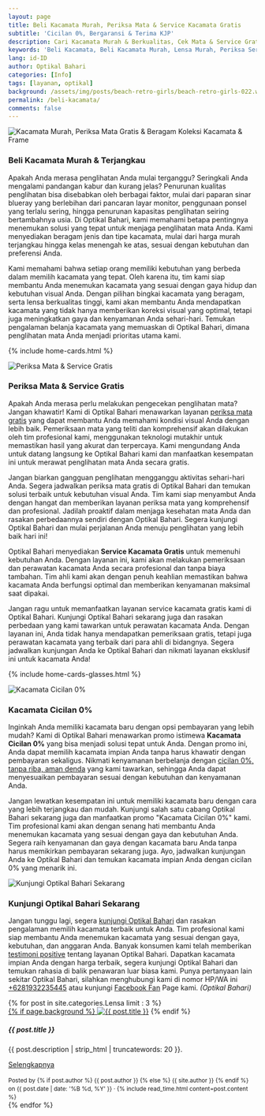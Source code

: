 ```yaml
---
layout: page
title: Beli Kacamata Murah, Periksa Mata & Service Kacamata Gratis
subtitle: 'Cicilan 0%, Bergaransi & Terima KJP'
description: Cari Kacamata Murah & Berkualitas, Cek Mata & Service Gratis, Cicilan 0%, Garansi, Terima KJP & Izin Dinkes/Kemenkes, Temukan Semuanya Di Optikal Bahari
keywords: 'Beli Kacamata, Beli Kacamata Murah, Lensa Murah, Periksa Service Kacamata, Kacamata Cicilan'
lang: id-ID
author: Optikal Bahari
categories: [Info]
tags: [layanan, optikal]
background: /assets/img/posts/beach-retro-girls/beach-retro-girls-022.webp
permalink: /beli-kacamata/
comments: false
---
```


<div class="card-deck mb-3">
  <div class="card shadow p-3 mb-5 bg-white rounded">
        <img data-src="/assets/img/posts/beach-retro-girls/beach-retro-girls-019.webp"
            src="/assets/img/posts/beach-retro-girls/beach-retro-girls-019.webp" 
            class="card-img-top img-fluid" 
            loading="lazy"
            title="Kacamata Murah, Periksa Mata Gratis & Beragam Koleksi Kacamata & Frame"
            alt="Kacamata Murah, Periksa Mata Gratis & Beragam Koleksi Kacamata & Frame">		  
    <div class="card-body">
        <h3 class="card-title">
            Beli Kacamata Murah & Terjangkau
        </h3>
            <p class="card-text text-left"> 
                Apakah Anda merasa penglihatan Anda mulai terganggu? Seringkali Anda mengalami pandangan kabur dan kurang jelas? Penurunan kualitas penglihatan bisa disebabkan oleh berbagai faktor, mulai dari paparan sinar blueray yang berlebihan dari pancaran layar monitor, penggunaan ponsel yang terlalu sering, hingga penurunan kapasitas penglihatan seiring bertambahnya usia. Di Optikal Bahari, kami memahami betapa pentingnya menemukan solusi yang tepat untuk menjaga penglihatan mata Anda. Kami menyediakan beragam jenis dan tipe kacamata, mulai dari harga murah terjangkau hingga kelas menengah ke atas, sesuai dengan kebutuhan dan preferensi Anda.
            </p>
            <p class="card-text text-left">
                Kami memahami bahwa setiap orang memiliki kebutuhan yang berbeda dalam memilih kacamata yang tepat. Oleh karena itu, tim kami siap membantu Anda menemukan kacamata yang sesuai dengan gaya hidup dan kebutuhan visual Anda. Dengan pilihan bingkai kacamata yang beragam, serta lensa berkualitas tinggi, kami akan membantu Anda mendapatkan kacamata yang tidak hanya memberikan koreksi visual yang optimal, tetapi juga meningkatkan gaya dan kenyamanan Anda sehari-hari. Temukan pengalaman belanja kacamata yang memuaskan di Optikal Bahari, dimana penglihatan mata Anda menjadi prioritas utama kami.
            </p>
        </div>
  </div>
</div>

{% include home-cards.html %}

<div class="card-deck mb-3">
  <div class="card shadow p-3 mb-5 bg-white rounded">
        <img data-src="/assets/img/posts/beach-retro-girls/beach-retro-girls-016.webp"
            src="/assets/img/posts/beach-retro-girls/beach-retro-girls-016.webp" 
            class="card-img-top img-fluid" 
            loading="lazy"
            title="Periksa Mata & Service Gratis"
            alt="Periksa Mata & Service Gratis">		  
    <div class="card-body">
        <h3 class="card-title">
            Periksa Mata & Service Gratis
        </h3>
            <p class="card-text text-left">
                Apakah Anda merasa perlu melakukan pengecekan penglihatan mata? Jangan khawatir! Kami di Optikal Bahari menawarkan layanan <a href="{{"/periksa-mata-gratis" | relative_url }}" title="periksa mata gratis">periksa mata gratis</a> yang dapat membantu Anda memahami kondisi visual Anda dengan lebih baik. Pemeriksaan mata yang teliti dan komprehensif akan dilakukan oleh tim profesional kami, menggunakan teknologi mutakhir untuk memastikan hasil yang akurat dan terpercaya. Kami mengundang Anda untuk datang langsung ke Optikal Bahari kami dan manfaatkan kesempatan ini untuk merawat penglihatan mata Anda secara gratis.
            </p>
            <p class="card-text text-left">
                Jangan biarkan gangguan penglihatan mengganggu aktivitas sehari-hari Anda. Segera jadwalkan periksa mata gratis di Optikal Bahari dan temukan solusi terbaik untuk kebutuhan visual Anda. Tim kami siap menyambut Anda dengan hangat dan memberikan layanan periksa mata yang komprehensif dan profesional. Jadilah proaktif dalam menjaga kesehatan mata Anda dan rasakan perbedaannya sendiri dengan Optikal Bahari. Segera kunjungi Optikal Bahari dan mulai perjalanan Anda menuju penglihatan yang lebih baik hari ini!
            </p>
            <p class="card-text text-left">
                Optikal Bahari menyediakan <strong>Service Kacamata Gratis</strong> untuk memenuhi kebutuhan Anda. Dengan layanan ini, kami akan melakukan pemeriksaan dan perawatan kacamata Anda secara profesional dan tanpa biaya tambahan. Tim ahli kami akan dengan penuh keahlian memastikan bahwa kacamata Anda berfungsi optimal dan memberikan kenyamanan maksimal saat dipakai.
            </p>
            <p class="card-text text-left">
                Jangan ragu untuk memanfaatkan layanan service kacamata gratis kami di Optikal Bahari. Kunjungi Optikal Bahari sekarang juga dan rasakan perbedaan yang kami tawarkan untuk perawatan kacamata Anda. Dengan layanan ini, Anda tidak hanya mendapatkan pemeriksaan gratis, tetapi juga perawatan kacamata yang terbaik dari para ahli di bidangnya. Segera jadwalkan kunjungan Anda ke Optikal Bahari dan nikmati layanan eksklusif ini untuk kacamata Anda!
            </p>
        </div>
   </div>
</div>

{% include home-cards-glasses.html %}

<div class="card-deck mb-3">
  <div class="card shadow p-3 mb-5 bg-white rounded">
        <img data-src="/assets/img/posts/beach-retro-girls/beach-retro-girls-011.webp"
            src="/assets/img/posts/beach-retro-girls/beach-retro-girls-011.webp" 
            class="card-img-top img-fluid" 
            loading="lazy"
            title="Kacamata Cicilan 0%"
            alt="Kacamata Cicilan 0%">		  
    <div class="card-body">
        <h3 class="card-title">
            Kacamata Cicilan 0%
        </h3>
            <p class="card-text text-left">
                Inginkah Anda memiliki kacamata baru dengan opsi pembayaran yang lebih mudah? Kami di Optikal Bahari menawarkan promo istimewa <strong>Kacamata Cicilan 0%</strong> yang bisa menjadi solusi tepat untuk Anda. Dengan promo ini, Anda dapat memilih kacamata impian Anda tanpa harus khawatir dengan pembayaran sekaligus. Nikmati kenyamanan berbelanja dengan <a href="{{"/kacamata-cicilan" | relative_url }}" title="kacamata cicilan">cicilan 0%, tanpa riba, aman denda</a> yang kami tawarkan, sehingga Anda dapat menyesuaikan pembayaran sesuai dengan kebutuhan dan kenyamanan Anda.
            </p>
            <p class="card-text text-left">
                Jangan lewatkan kesempatan ini untuk memiliki kacamata baru dengan cara yang lebih terjangkau dan mudah. Kunjungi salah satu cabang Optikal Bahari sekarang juga dan manfaatkan promo "Kacamata Cicilan 0%" kami. Tim profesional kami akan dengan senang hati membantu Anda menemukan kacamata yang sesuai dengan gaya dan kebutuhan Anda. Segera raih kenyamanan dan gaya dengan kacamata baru Anda tanpa harus memikirkan pembayaran sekarang juga. Ayo, jadwalkan kunjungan Anda ke Optikal Bahari dan temukan kacamata impian Anda dengan cicilan 0% yang menarik ini.
            </p>
        </div>
   </div>
</div>

<div class="card-deck mb-3">
    <div class="card shadow p-3 mb-5 bg-white rounded">
	    	<img data-src="{{"/assets/img/posts/beach-retro-girls/beach-retro-girls-025.webp" | relative_url }}"
                src="{{"/assets/img/posts/beach-retro-girls/beach-retro-girls-025.webp" | relative_url }}"
                class="card-img-top img-fluid"
                loading="lazy"
                title="Kunjungi Optikal Bahari Sekarang"
                alt="Kunjungi Optikal Bahari Sekarang">
        <div class="card-body">
            <h3 class="card-title">
                Kunjungi Optikal Bahari Sekarang
            </h3>
                <p class="card-text text-left">
                        Jangan tunggu lagi, segera <a href="{{"/lokasi" | relative_url }}" title="lokasi Optikal Bahari">kunjungi Optikal Bahari</a> dan rasakan pengalaman memilih kacamata terbaik untuk Anda. Tim profesional kami siap membantu Anda menemukan kacamata yang sesuai dengan gaya, kebutuhan, dan anggaran Anda. Banyak konsumen kami telah memberikan <a href="{{"/testimoni" | relative_url }}" title="testimoni positive">testimoni positive</a> tentang layanan Optikal Bahari. Dapatkan kacamata impian Anda dengan harga terbaik, segera kunjungi Optikal Bahari dan temukan rahasia di balik penawaran luar biasa kami. Punya pertanyaan lain sekitar Optikal Bahari, silahkan menghubungi kami di nomor HP/WA ini <a href="https://api.whatsapp.com/send?phone=6281932235445&text=Hallo%2C+saya+butuh+informasi+lebih+lanjut+mengenai+Optikal+Bahari" id="WhatsAppClick" class="WhatsAppCall" title="Call WhatsApp">+6281932235445</a> atau kunjungi <a href="https://www.facebook.com/optikalbahari" id="FBClick" title="Facebook Page Optikal Bahari" class="FacebookPage">Facebook Fan</a> Page kami. <em>(Optikal Bahari)</em>
                </p>
	    </div>
    </div>
</div>

<section id="posts-category">
    <div class="card-deck">
		{% for post in site.categories.Lensa limit : 3 %}
        <div class="card shadow p-3 mb-5 bg-white rounded">
            <a href="{{ post.url | prepend: site.baseurl | replace: '//', '/' }}">
                {% if page.background %}
                    <img src="{{ post.background | prepend: site.baseurl | replace: '//', '/' }}" class="card-img-top img-fluid"
                    loading="lazy"
                    alt="{{ post.title }}"></a> 
                {% endif %}
            <div class="card-body">
                <h5 class="card-title">
                    {{ post.title }}
                </h5>
                <p class="card-text text-left">
                    {{ post.description | strip_html | truncatewords: 20 }}.
                </p>
                <p class="card-text text-left">
                    <a class="btn btn-primary rounded-pill text-decoration-none" 
                        href="{{ post.url | prepend: site.baseurl | replace: '//', '/' }}">
                        Selengkapnya
                    </a>
                </p>
            </div>
            <div class="card-footer">
                <small class="text-muted">
                    Posted by {% if post.author %} {{ post.author }} {% else %} {{ site.author }} {% endif %} on
                    {{ post.date | date: '%B %d, %Y' }} &middot; {% include read_time.html content=post.content %}
                </small>
            </div>
        </div>
        {% endfor %}
    </div>
</section>
